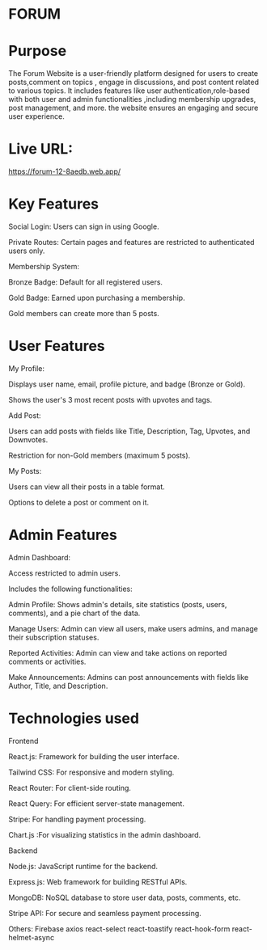 # FORUM

# Purpose
The Forum Website is a user-friendly platform designed for users to create posts,comment on topics , engage in discussions, and post content related to various topics. It includes features like user authentication,role-based with both user and admin functionalities ,including membership upgrades, post management, and more. the website ensures an engaging and secure user experience.

# Live URL:
https://forum-12-8aedb.web.app/


# Key Features

Social Login: Users can sign in using Google.

Private Routes: Certain pages and features are restricted to authenticated users only.

Membership System:

Bronze Badge: Default for all registered users.

Gold Badge: Earned upon purchasing a membership.

Gold members can create more than 5 posts.

# User Features

My Profile:

Displays user name, email, profile picture, and badge (Bronze or Gold).

Shows the user's 3 most recent posts with upvotes and tags.

Add Post:

Users can add posts with fields like Title, Description, Tag, Upvotes, and Downvotes.

Restriction for non-Gold members (maximum 5 posts).

My Posts:

Users can view all their posts in a table format.

Options to delete a post or comment on it.

# Admin Features

Admin Dashboard:

Access restricted to admin users.

Includes the following functionalities:

Admin Profile: Shows admin's details, site statistics (posts, users, comments), and a pie chart of the data.

Manage Users: Admin can view all users, make users admins, and manage their subscription statuses.

Reported Activities: Admin can view and take actions on reported comments or activities.

Make Announcements: Admins can post announcements with fields like Author, Title, and Description.

# Technologies used

Frontend

React.js: Framework for building the user interface.

Tailwind CSS: For responsive and modern styling.

React Router: For client-side routing.

React Query: For efficient server-state management.

Stripe: For handling payment processing.

Chart.js :For visualizing statistics in the admin dashboard.

Backend

Node.js: JavaScript runtime for the backend.

Express.js: Web framework for building RESTful APIs.

MongoDB: NoSQL database to store user data, posts, comments, etc.

Stripe API: For secure and seamless payment processing.

Others:
Firebase 
axios 
react-select 
react-toastify
react-hook-form
react-helmet-async
 


